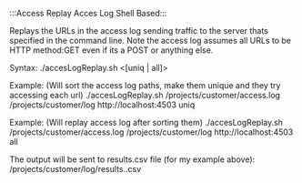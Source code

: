 :::Access Replay Acces Log Shell Based:::

Replays the URLs in the access log sending traffic to the server thats specified in the command line.
Note the access log assumes all URLs to be HTTP method:GET even if its a POST or anything else.

Syntax:
./accesLogReplay.sh <publisher or dispatcher access log> <path to where the log and the results should be output> <URL prefix>  <[uniq | all]>
 
Example: (Will sort the access log paths, make them unique and they try accessing each url)
./accesLogReplay.sh /projects/customer/access.log /projects/customer/log http://localhost:4503 uniq
 
Example: (Will replay access log after sorting them)
./accesLogReplay.sh /projects/customer/access.log /projects/customer/log http://localhost:4503 all
 
The output will be sent to results.csv file (for my example above):
/projects/customer/log/results.<timestamp>.csv

